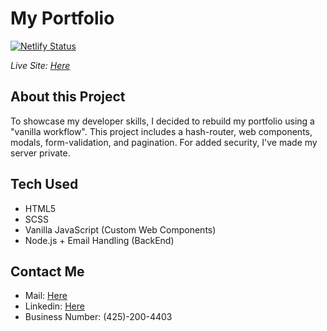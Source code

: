 # My Portfolio

[![Netlify Status](https://api.netlify.com/api/v1/badges/3d596c7a-d6cd-4563-b734-8ee3c0819b2e/deploy-status)](https://app.netlify.com/sites/priceless-shockley-1023ef/deploys)

_Live Site: [Here](https://solomonzelenko.dev)_

## About this Project

To showcase my developer skills, I decided to rebuild my portfolio using a "vanilla workflow".
This project includes a hash-router, web components, modals, form-validation, and pagination.
For added security, I've made my server private.

## Tech Used

- HTML5
- SCSS
- Vanilla JavaScript (Custom Web Components)
- Node.js + Email Handling (BackEnd)

## Contact Me

- Mail: [Here](https://solomonzelenko.dev#contact)
- Linkedin: [Here](https://www.linkedin.com/in/solomon-zelenko/)
- Business Number: (425)-200-4403